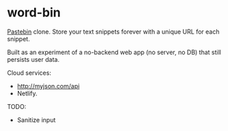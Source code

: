 # word-bin

[Pastebin](https://pastebin.com/) clone. Store your text snippets forever with a unique URL for each snippet.

Built as an experiment of a no-backend web app (no server, no DB) that still persists user data.

Cloud services:
* http://myjson.com/api
* Netlify.

TODO:
* Sanitize input
